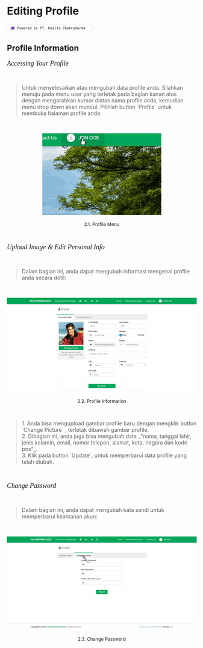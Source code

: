 # **Editing Profile**

<a href="http://www.realta.co.id/" target="_blank" ><img src="assets/img/realta.png"></a> 



## Profile Information

<font size= '4' face='Ubuntu'><i>Accessing Your Profile</i></font> 

<br/>

<blockquote>Untuk menyelesaikan atau mengubah data profile anda. Silahkan menuju pada menu user yang terletak pada bagian kanan atas dengan mengarahkan kursor diatas nama profile anda, kemudian menu drop down akan muncul. Pilihlah button `Profile` untuk membuka halaman profile anda:</blockquote>

<br/>

<p align="center">
<img src="assets/img/Sign Up/Profile.gif">
</p>
<center><p style="font-size:12px;"><quote>2.1. Profile Menu</quote></p></center>

<br/>

<font size= '4' face='Ubuntu'><i>Upload Image & Edit Personal Info</i></font>

<br/>

<blockquote>Dalam bagian ini, anda dapat mengubah informasi mengenai profile anda secara detil: </blockquote>

<br/>

<p align="center">
<img src="assets/img/Sign In/Main Tab.png">
</p>
<center><p style="font-size:12px;"><quote>2.2. Profile Information</quote></p></center>

<br/>

<blockquote>1. Anda bisa mengupload gambar profile baru dengan mengklik button `Change Picture` , terletak dibawah gambar profile.  
   </br>
2. Dibagian ini, anda juga bisa mengubah data _"nama, tanggal lahir, jenis kelamin, email, nomor telepon, alamat, kota, negara dan kode pos"_.  
   </br>
3. Klik pada button `Update`, untuk memperbarui data profile yang telah diubah.</blockquote>

<br/>

<font size= '4' face='Ubuntu'><i>Change Password</i></font>

<br/>

<blockquote>Dalam bagian ini, anda dapat mengubah kata sandi untuk memperbarui keamanan akun:</blockquote>

<br/>

<p align="center">
<img src="assets/img/Sign In/Change Password.png">
</p>
<center><p style="font-size:12px;"><quote>2.3. Change Password</quote></p></center>

